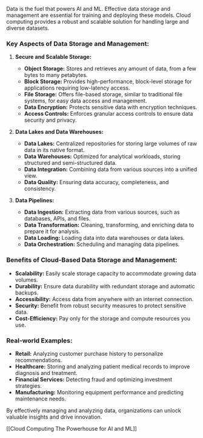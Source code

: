 Data is the fuel that powers AI and ML. Effective data storage and management are essential for training and deploying these models. Cloud computing provides a robust and scalable solution for handling large and diverse datasets.

### Key Aspects of Data Storage and Management:

1. **Secure and Scalable Storage:**
    
    - **Object Storage:** Stores and retrieves any amount of data, from a few bytes to many petabytes.
    - **Block Storage:** Provides high-performance, block-level storage for applications requiring low-latency access.
    - **File Storage:** Offers file-based storage, similar to traditional file systems, for easy data access and management.
    - **Data Encryption:** Protects sensitive data with encryption techniques.
    - **Access Controls:** Enforces granular access controls to ensure data security and privacy.
2. **Data Lakes and Data Warehouses:**
    
    - **Data Lakes:** Centralized repositories for storing large volumes of raw data in its native format.
    - **Data Warehouses:** Optimized for analytical workloads, storing structured and semi-structured data.
    - **Data Integration:** Combining data from various sources into a unified view.
    - **Data Quality:** Ensuring data accuracy, completeness, and consistency.
3. **Data Pipelines:**
    
    - **Data Ingestion:** Extracting data from various sources, such as databases, APIs, and files.
    - **Data Transformation:** Cleaning, transforming, and enriching data to prepare it for analysis.
    - **Data Loading:** Loading data into data warehouses or data lakes.
    - **Data Orchestration:** Scheduling and managing data pipelines.

### Benefits of Cloud-Based Data Storage and Management:

- **Scalability:** Easily scale storage capacity to accommodate growing data volumes.
- **Durability:** Ensure data durability with redundant storage and automatic backups.
- **Accessibility:** Access data from anywhere with an internet connection.
- **Security:** Benefit from robust security measures to protect sensitive data.
- **Cost-Efficiency:** Pay only for the storage and compute resources you use.

### Real-world Examples:

- **Retail:** Analyzing customer purchase history to personalize recommendations.
- **Healthcare:** Storing and analyzing patient medical records to improve diagnosis and treatment.
- **Financial Services:** Detecting fraud and optimizing investment strategies.
- **Manufacturing:** Monitoring equipment performance and predicting maintenance needs.

By effectively managing and analyzing data, organizations can unlock valuable insights and drive innovation.


[[Cloud Computing The Powerhouse for AI and ML]]
